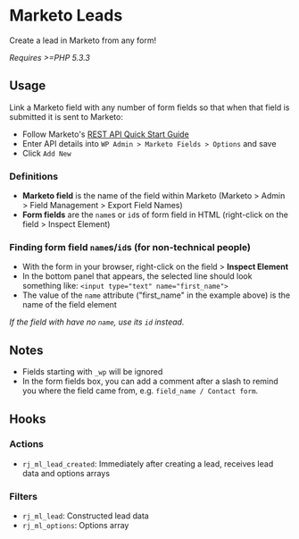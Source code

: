 # Marketo Leads

Create a lead in Marketo from any form!

*Requires >=PHP 5.3.3*

## Usage

Link a Marketo field with any number of form fields so that when that field is submitted it is sent to Marketo:

- Follow Marketo's [REST API Quick Start Guide](http://developers.marketo.com/blog/quick-start-guide-for-marketo-rest-api/)
- Enter API details into `WP Admin > Marketo Fields > Options` and save
- Click `Add New`

### Definitions

- **Marketo field** is the name of the field within Marketo (Marketo > Admin > Field Management > Export Field Names)
- **Form fields** are the `name`s or `id`s of form field in HTML (right-click on the field > Inspect Element)

### Finding form field `name`s/`id`s (for non-technical people)

- With the form in your browser, right-click on the field > **Inspect Element**
- In the bottom panel that appears, the selected line should look something like: `<input type="text" name="first_name">`
- The value of the `name` attribute ("first_name" in the example above) is the name of the field element

*If the field with have no `name`, use its `id` instead.*

## Notes

- Fields starting with `_wp` will be ignored
- In the form fields box, you can add a comment after a slash to remind you where the field came from, e.g. `field_name / Contact form`.

## Hooks

### Actions

- `rj_ml_lead_created`: Immediately after creating a lead, receives lead data and options arrays

### Filters

- `rj_ml_lead`: Constructed lead data
- `rj_ml_options`: Options array